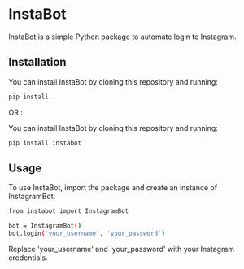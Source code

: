 # InstaBot

InstaBot is a simple Python package to automate login to Instagram.

## Installation

You can install InstaBot by cloning this repository and running:

```bash
pip install .
```
OR : 

You can install InstaBot by cloning this repository and running:

```bash
pip install instabot
```

## Usage
To use InstaBot, import the package and create an instance of InstagramBot:
```bash
from instabot import InstagramBot

bot = InstagramBot()
bot.login('your_username', 'your_password')
```

Replace 'your_username' and 'your_password' with your Instagram credentials.

